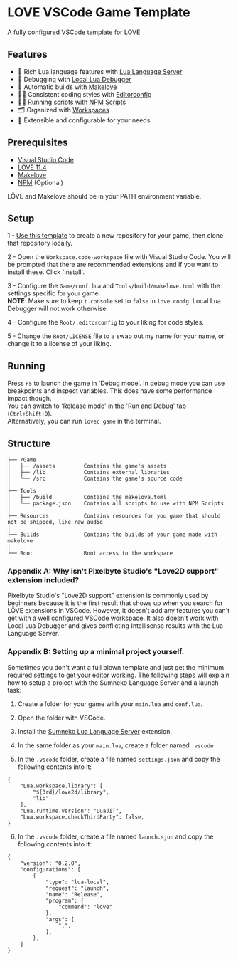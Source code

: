 # LOVE VSCode Game Template
A fully configured VSCode template for LOVE

## Features
- 📄 Rich Lua language features with [Lua Language Server](https://github.com/LuaLS/lua-language-server)
- 🔧 Debugging with [Local Lua Debugger](https://github.com/tomblind/local-lua-debugger-vscode)
- 🏢 Automatic builds with [Makelove](https://github.com/pfirsich/makelove)
- 👨‍💻 Consistent coding styles with [Editorconfig](https://github.com/editorconfig/editorconfig-vscode)
- 🏃‍♂️ Running scripts with [NPM Scripts](https://docs.npmjs.com/cli/v9/using-npm/scripts)
- 🗂️ Organized with [Workspaces](https://code.visualstudio.com/docs/editor/workspaces)
- 🔗 Extensible and configurable for your needs

## Prerequisites
- [Visual Studio Code](https://code.visualstudio.com/download)
- [LÖVE 11.4](https://love2d.org/)
- [Makelove](https://github.com/pfirsich/makelove)
- [NPM](https://nodejs.org/en/download) (Optional)

LÖVE and Makelove should be in your PATH environment variable.

## Setup
1 - [Use this template](https://docs.github.com/en/repositories/creating-and-managing-repositories/creating-a-repository-from-a-template) to create a new repository for your game, then clone that repository locally.

2 - Open the `Workspace.code-workspace` file with Visual Studio Code.
You will be prompted that there are recommended extensions and if you want to install these. Click 'Install'.

3 - Configure the `Game/conf.lua` and `Tools/build/makelove.toml` with the settings specific for your game.\
**NOTE**: Make sure to keep `t.console` set to `false` in `love.confg`. Local Lua Debugger will not work otherwise.

4 - Configure the `Root/.editorconfig` to your liking for code styles.

5 - Change the `Root/LICENSE` file to a swap out my name for your name, or change it to a license of your liking. 

## Running
Press `F5` to launch the game in 'Debug mode'. In debug mode you can use breakpoints and inspect variables. This does have some performance impact though.\
You can switch to 'Release mode' in the 'Run and Debug' tab (`Ctrl+Shift+D`).\
Alternatively, you can run `lovec game` in the terminal.



## Structure
```
├── /Game
│   ├── /assets         Contains the game's assets
│   ├── /lib            Contains external libraries
│   └── /src            Contains the game's source code
│
├── Tools
│   ├── /build          Contains the makelove.toml
│   └── package.json    Contains all scripts to use with NPM Scripts
│
├── Resources           Contains resources for you game that should not be shipped, like raw audio
│
├── Builds              Contains the builds of your game made with makelove
│
└── Root                Root access to the workspace
```

### Appendix A: Why isn't Pixelbyte Studio's "Love2D support" extension included?
Pixelbyte Studio's "Love2D support" extension is commonly used by beginners because it is the first result that shows up when you search for LÖVE extensions in VSCode. However, it doesn't add any features you can't get with a well configured VSCode workspace. It also doesn't work with Local Lua Debugger and gives conflicting Intellisense results with the Lua Language Server.

### Appendix B: Setting up a minimal project yourself.
Sometimes you don't want a full blown template and just get the minimum required settings to get your editor working. The following steps will explain how to setup a project with the Sumneko Language Server and a launch task:

1. Create a folder for your game with your `main.lua` and `conf.lua`.

2. Open the folder with VSCode. 

3. Install the [Sumneko Lua Language Server](https://marketplace.visualstudio.com/items?itemName=sumneko.lua) extension.

4. In the same folder as your `main.lua`, create a folder named `.vscode`

5. In the `.vscode` folder, create a file named `settings.json` and copy the following contents into it:
```
{
	"Lua.workspace.library": [
		"${3rd}/love2d/library",
		"lib"
	],
	"Lua.runtime.version": "LuaJIT",
	"Lua.workspace.checkThirdParty": false,
}
```

6. In the `.vscode` folder, create a file named `launch.sjon` and copy the following contents into it:
```
{
	"version": "0.2.0",
	"configurations": [
		{
			"type": "lua-local",
			"request": "launch",
			"name": "Release",
			"program": {
				"command": "love"
			},
			"args": [
				".",
			],
		},
	]
}
```


